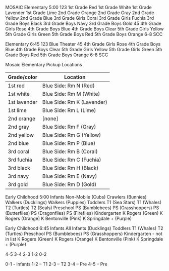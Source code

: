 MOSAIC
Elementary 5:00
	123
		1st Grade Red
		1st Grade White
		1st Grade Lavender
		1st Grade Lime
		2nd Grade Orange
		2nd Grade Gray
		2nd Grade Yellow
		2nd Grade Blue
		3rd Grade Girls Coral
		3rd Grade Girls Fuchia
		3rd Grade Boys Black
		3rd Grade Boys Navy
		3rd Grade Boys Gold
	45
		4th Grade Girls Rose
		4th Grade Boys Blue
		4th Grade Boys Clear
		5th Grade Girls Yellow
		5th Grade Girls Green
		5th Grade Boys Red
		5th Grade Boys Orange
	6-8
		SCC

Elementary 6:45
	123
		Blue Theater
	45
		4th Grade Girls Rose
		4th Grade Boys Blue
		4th Grade Boys Clear
		5th Grade Girls Yellow
		5th Grade Girls Green
		5th Grade Boys Red
		5th Grade Boys Orange
	6-8
		SCC

Mosaic Elementary Pickup Locations

|Grade/color|Location|
|---|---|
|1st red|Blue Side: Rm N (Red)|
|1st white|Blue Side: Rm M (White)|
|1st lavender|Blue Side: Rm K (Lavender)|
|1st lime|Blue Side: Rm L (Lime)|
|2nd orange|[none]|
|2nd gray|Blue Side: Rm F (Gray)|
|2nd yellow|Blue Side: Rm G (Yellow)|
|2nd blue|Blue Side: Rm P (Blue)|
|3rd coral|Blue Side: Rm B (Coral)|
|3rd fuchia|Blue Side: Rm C (Fuchia)|
|3rd black|Blue Side: Rm H (Black)|
|3rd navy|Blue Side: Rm E (Navy)|
|3rd gold|Blue Side: Rm D (Gold)|

Early Childhood 5:00
	Infants
		Non-Mobile (Cubs)
		Crawlers (Bunnies)
		Walkers (Ducklings)
		Walkers (Puppies)
	Toddlers
		T1 (Sea Stars)
		T1 (Whales)
		T2 (Turtles)
		T2 (Seals)
	Preschool
		PS (Bumblebees)
		PS (Grasshoppers)
		PS (Butterflies)
		PS (Dragonflies)
		PS (Fireflies)
	Kindergarten
		K Rogers (Green)
		K Rogers (Orange)
		K Bentonville (Pink)
		K Springdale + (Purple)

Early Childhood 6:45
	Infants
		All Infants (Ducklings)
	Toddlers
		T1 (Whales)
		T2 (Turtles)
	Preschool
		PS (Bumblebees)
		PS (Grasshoppers)
	Kindergarten - not in list
		K Rogers (Green)
		K Rogers (Orange)
		K Bentonville (Pink)
		K Springdale + (Purple)

4-5
3-4
2-3
1-2
0-2

0-1 - infants
1-2 – T1
2-3 – T2
3-4 – Pre
4-5 – Pre